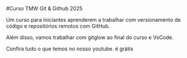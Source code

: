 \#Curso TMW Git \& Github 2025



Um curso para iniciantes aprenderem a trabalhar com versionamento de código e repositórios remotos com GitHub.



Além disso, vamos trabalhar com gitglow ao final do curso e VsCode.



Confira tudo o que temos no nosso youtube. é grátis

